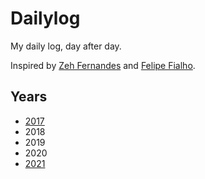 # Dailylog

My daily log, day after day.

Inspired by [Zeh Fernandes](https://github.com/zehfernandes/dailylog/) and [Felipe Fialho](https://github.com/LFeh/dailylog).

## Years

- [2017](https://github.com/kvnol/dailylog/tree/master/2017)
- 2018
- 2019
- 2020
- [2021](https://github.com/kvnol/dailylog/tree/master/2021)
